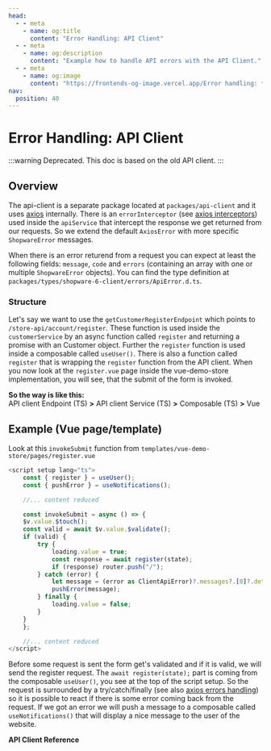 ```yaml
---
head:
  - - meta
    - name: og:title
      content: "Error Handling: API Client"
  - - meta
    - name: og:description
      content: "Example how to handle API errors with the API Client."
  - - meta
    - name: og:image
      content: "https://frontends-og-image.vercel.app/Error handling: **API Client**.png?fontSize=110px"
nav:
  position: 40
---
```


# Error Handling: API Client

:::warning
Deprecated. This doc is based on the old API client.
:::

## Overview

The api-client is a separate package located at `packages/api-client` and it uses [axios](https://axios-http.com/) internally.
There is an `errorInterceptor` (see [axios interceptors](https://axios-http.com/docs/interceptors)) used inside the `apiService` that intercept the response we get returned from our requests. So we extend the default `AxiosError` with more specific `ShopwareError` messages.

When there is an error returend from a request you can expect at least the following fields: `message`, `code` and `errors` (containing an array with one or multiple `ShopwareError` objects). You can find the type definition at `packages/types/shopware-6-client/errors/ApiError.d.ts`.

### Structure

Let's say we want to use the `getCustomerRegisterEndpoint` which points to `/store-api/account/register`. These function is used inside the `customerService` by an async function called `register` and returning a promise with an Customer object. Further the `register` function is used inside a composable called `useUser()`. There is also a function called `register` that is wrapping the `register` function from the API client. When you now look at the `register.vue` page inside the vue-demo-store implementation, you will see, that the submit of the form is invoked.

**So the way is like this:**  
API client Endpoint (TS) **>** API client Service (TS) **>** Composable (TS) **>** Vue

## Example (Vue page/template)

Look at this `invokeSubmit` function from `templates/vue-demo-store/pages/register.vue`

```js
<script setup lang="ts">
    const { register } = useUser();
    const { pushError } = useNotifications();

    //... content reduced

    const invokeSubmit = async () => {
    $v.value.$touch();
    const valid = await $v.value.$validate();
    if (valid) {
        try {
            loading.value = true;
            const response = await register(state);
            if (response) router.push("/");
        } catch (error) {
            let message = (error as ClientApiError)?.messages?.[0]?.detail || "Something went wrong, please try again later";
            pushError(message);
        } finally {
            loading.value = false;
        }
    }
    };

    //... content reduced
</script>
```

Before some request is sent the form get's validated and if it is valid, we will send the register request. The `await register(state);` part is coming from the composable `useUser()`, you see at the top of the script setup. So the request is surrounded by a try/catch/finally (see also [axios errors handling](https://axios-http.com/docs/handling_errors)) so it is possible to react if there is some error coming back from the request. If we got an error we will push a message to a composable called `useNotifications()` that will display a nice message to the user of the website.

**API Client Reference**
<PageRef page="../../packages/api-client" title="API Client Reference" sub="Package reference with all services" />
